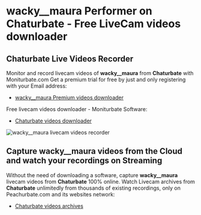 # wacky__maura Performer on Chaturbate - Free LiveCam videos downloader

## Chaturbate Live Videos Recorder

Monitor and record livecam videos of **wacky__maura** from **Chaturbate** with Moniturbate.com
Get a premium trial for free by just and only registering with your Email address:
* [wacky__maura Premium videos downloader](https://moniturbate.com/request-demo-licence-key.html)

Free livecam videos downloader - Moniturbate Software:
* [Chaturbate videos downloader](https://moniturbate.com/moniturbate-download-software.html)

![wacky__maura livecam videos recorder](https://peachurnet.com/templates/moniturbate-software.png)


## Capture wacky__maura videos from the Cloud and watch your recordings on Streaming

Without the need of downloading a software, capture **wacky__maura** livecam videos from **Chaturbate** 100% online.
Watch Livecam archives from **Chaturbate** unlimitedly from thousands of existing recordings, only on Peachurbate.com and its websites network:
* [Chaturbate videos archives](https://peachurnet.com/)